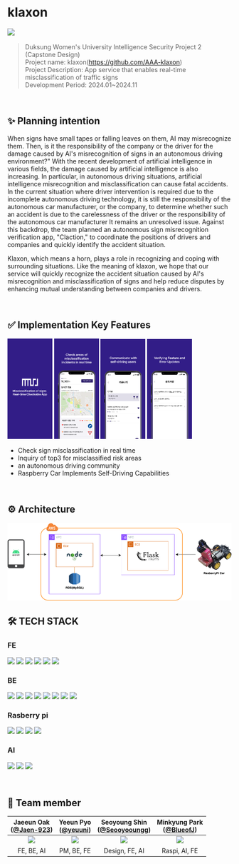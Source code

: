 # klaxon

<img src="https://github.com/AAA-klaxon/klaxon-Server/blob/dev/assets/logo.png" width =20% ><br>
> Duksung Women's University Intelligence Security Project 2 (Capstone Design)
<br> Project name: klaxon(https://github.com/AAA-klaxon)
<br> Project Description: App service that enables real-time misclassification of traffic signs
<br> Development Period: 2024.01~2024.11

<br>

## ✨ Planning intention

 When signs have small tapes or falling leaves on them, AI may misrecognize them. Then, is it the responsibility of the company or the driver for the damage caused by AI's misrecognition of signs in an autonomous driving environment?"
With the recent development of artificial intelligence in various fields, the damage caused by artificial intelligence is also increasing. In particular, in autonomous driving situations, artificial intelligence misrecognition and misclassification can cause fatal accidents. In the current situation where driver intervention is required due to the incomplete autonomous driving technology, it is still the responsibility of the autonomous car manufacturer, or the company, to determine whether such an accident is due to the carelessness of the driver or the responsibility of the autonomous car manufacturer
It remains an unresolved issue.
Against this backdrop, the team planned an autonomous sign misrecognition verification app, "Claction," to coordinate the positions of drivers and companies and quickly identify the accident situation.


Klaxon, which means a horn, plays a role in recognizing and coping with surrounding situations. Like the meaning of klaxon, we hope that our service will quickly recognize the accident situation caused by AI's misrecognition and misclassification of signs and help reduce disputes by enhancing mutual understanding between companies and drivers.

<br>

## ✅ Implementation Key Features
<img src="https://github.com/duksung-cybersecurity-cypherpunk/klaxon/blob/main/onboarding.png" width=20%> <img src="https://github.com/duksung-cybersecurity-cypherpunk/klaxon/blob/main/Checking.png" width=20%> <img src="https://github.com/duksung-cybersecurity-cypherpunk/klaxon/blob/main/community.png" width=20%> <img src="https://github.com/duksung-cybersecurity-cypherpunk/klaxon/blob/main/notification.png" width=20%>
<br>
- Check sign misclassification in real time
- Inquiry of top3 for misclassified risk areas
- an autonomous driving community
- Raspberry Car Implements Self-Driving Capabilities

<br>


## ⚙️ Architecture

<img src="https://github.com/duksung-cybersecurity-cypherpunk/klaxon/blob/main/Project%20Architecture.png" >

<br>



## 🛠 TECH STACK

### FE
<img src="https://img.shields.io/badge/Android%20SDK-3DDC84?style=for-the-badge&logo=Android&logoColor=white"> <img src="https://img.shields.io/badge/Jetpack%20Compose-03DAC5?style=for-the-badge&logo=Jetpack&logoColor=white"> <img src="https://img.shields.io/badge/Retrofit-FFFFFF?style=for-the-badge&logo=Retrofit&logoColor=black"> <img src="https://img.shields.io/badge/OkHttp-4CAF50?style=for-the-badge&logo=OkHttp&logoColor=white"> <img src="https://img.shields.io/badge/SharedPreferences-2196F3?style=for-the-badge&logo=Google&logoColor=white">
<img src="https://img.shields.io/badge/Kotlin%20Coroutine-03DAC5?style=for-the-badge&logo=kotlin&logoColor=white">




### BE
<img src="https://img.shields.io/badge/Node.js-5FA04E?style=for-the-badge&logo=Node.js&logoColor=white"> <img src="https://img.shields.io/badge/Express.js-ffffff?style=for-the-badge&logo=express.js&logoColor=black"> <img src="https://img.shields.io/badge/Babel-FFEB3B?style=for-the-badge&logo=babel&logoColor=black"> <img src="https://img.shields.io/badge/Nodemon-76D04B?style=for-the-badge&logo=Nodemon&logoColor=white">
<img src="https://img.shields.io/badge/MySQL-4479A1?style=for-the-badge&logo=mysql&logoColor=white"> <img src="https://img.shields.io/badge/bcryptjs-9B59B6?style=for-the-badge&logo=bcrypt&logoColor=white"> <img src="https://img.shields.io/badge/jsonwebtoken-000000?style=for-the-badge&logo=JSONWebToken&logoColor=white">
<img src="https://img.shields.io/badge/Flask-000000?style=for-the-badge&logo=Flask&logoColor=white">




### Rasberry pi
<img src="https://img.shields.io/badge/OpenCV2-5C3B6C?style=for-the-badge&logo=OpenCV&logoColor=white"> <img src="https://img.shields.io/badge/TensorFlow-FF6F00?style=for-the-badge&logo=TensorFlow&logoColor=white"> <img src="https://img.shields.io/badge/Picamera2-8E44AD?style=for-the-badge&logo=RaspberryPi&logoColor=white"> <img src="https://img.shields.io/badge/PyTorch-EE4C2C?style=for-the-badge&logo=PyTorch&logoColor=white">



### AI
<img src="https://img.shields.io/badge/TensorFlow-FF6F00?style=for-the-badge&logo=TensorFlow&logoColor=white"> <img src="https://img.shields.io/badge/YOLOv5-006400?style=for-the-badge&logo=YOLO&logoColor=white"> <img src="https://img.shields.io/badge/Colab-F9AB00?style=for-the-badge&logo=GoogleColab&logoColor=white">

<br>

## 🤗 Team member
|                                   Jaeeun Oak<br/>([@Jaen-923](https://github.com/jaen-923))                                    |                                      Yeeun Pyo<br/>([@yeuuni](https://github.com/yeuuni))                                       |                                      Seoyoung Shin<br/>([@Seooyooungg](https://github.com/Seooyooungg))                                       |                                      Minkyung Park<br/>([@BlueofJ]([https://github.com/member4](https://github.com/BlueofJ)))                                       |
|:---------------------------------------------------------------------------------------------------------------------------:|:---------------------------------------------------------------------------------------------------------------------------:|:---------------------------------------------------------------------------------------------------------------------------:|:---------------------------------------------------------------------------------------------------------------------------:|
| <img width="200px" src="https://avatars.githubusercontent.com/u/113357550?v=4"/> | <img width="200px" src="https://avatars.githubusercontent.com/u/142524724?v=4"/> | <img width="200px" src="https://avatars.githubusercontent.com/u/151813830?v=4"/> | <img width="200px" src="https://avatars.githubusercontent.com/u/150569343?v=4"/> |
|                                                      FE, BE, AI<br/>                                                     |                                               PM, BE, FE                                              |                                               Design, FE, AI                                              |                                               Raspi, AI, FE                                              |


<br>
